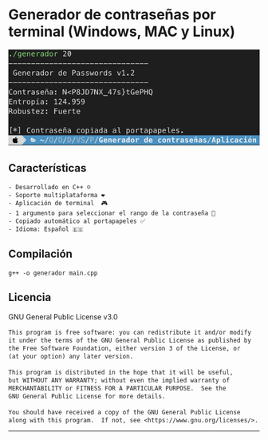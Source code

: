 # Generador de contraseñas por terminal (Windows, MAC y Linux)

![Alt text](Captura.png "Captura imagen del programa")

## Características
    - Desarrollado en C++ ☺️
    - Soporte multiplataforma ❤️ 
    - Aplicación de terminal  🎮
    - 1 argumento para seleccionar el rango de la contraseña 🤪
    - Copiado automático al portapapeles ✅
    - Idioma: Español 🇪🇸

## Compilación 
```
g++ -o generador main.cpp
```

## Licencia

GNU General Public License v3.0

```
This program is free software: you can redistribute it and/or modify
it under the terms of the GNU General Public License as published by
the Free Software Foundation, either version 3 of the License, or
(at your option) any later version.

This program is distributed in the hope that it will be useful,
but WITHOUT ANY WARRANTY; without even the implied warranty of
MERCHANTABILITY or FITNESS FOR A PARTICULAR PURPOSE.  See the
GNU General Public License for more details.

You should have received a copy of the GNU General Public License
along with this program.  If not, see <https://www.gnu.org/licenses/>.
```

---
